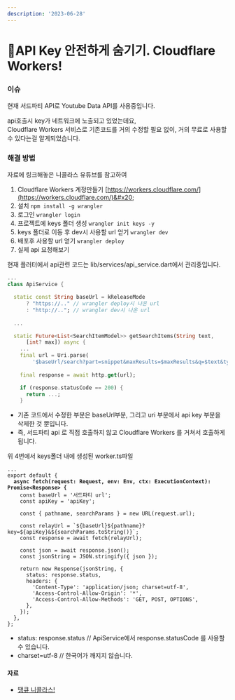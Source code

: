 ```yaml
---
description: '2023-06-28'
---
```


# API Key 안전하게 숨기기. Cloudflare Workers!

### 이슈

현재 서드파티 API로 Youtube Data API를 사용중입니다.&#x20;

api호출시 key가 네트워크에 노출되고 있었는데요,\
Cloudflare Workers 서비스로 기존코드를 거의 수정할 필요 없이, 거의 무료로 사용할 수 있다는걸 알게되었습니다.&#x20;

### 해결 방법&#x20;

자료에 링크해놓은 니콜라스 유튜브를 참고하여&#x20;

1. Cloudflare Workers 계정만들기 [https://workers.cloudflare.com/](https://workers.cloudflare.com/)&#x20;
2. 설치 `npm install -g wrangler`
3. 로그인 `wrangler login`&#x20;
4. 프로젝트에 keys 폴더 생성 `wrangler init keys -y`
5. keys 폴더로 이동 후 dev시 사용할 url 얻기  `wrangler dev`&#x20;
6. 배포후 사용할 url 얻기 `wrangler deploy`
7. 실제 api 요청해보기&#x20;

현재 플러터에서 api관련 코드는 lib/services/api\_service.dart에서 관리중입니다.&#x20;

```dart
...
class ApiService {

  static const String baseUrl = kReleaseMode
      ? "https://.." // wrangler deploy시 나온 url 
      : "http://.."; // wrangler dev시 나온 url 
      
  ...

  static Future<List<SearchItemModel>> getSearchItems(String text,
      [int? max]) async {
    ...
    final url = Uri.parse(
        '$baseUrl/search?part=snippet&maxResults=$maxResults&q=$text&type=video');
 
    final response = await http.get(url);

    if (response.statusCode == 200) {
      return ...;
    }

```

* 기존 코드에서 수정한 부분은 baseUrl부분, 그리고 uri 부분에서 api key 부분을 삭제한 것 뿐입니다.&#x20;
* 즉, 서드파티 api 로 직접 호출하지 않고  Cloudflare Workers 를 거쳐서 호출하게 됩니다.&#x20;



위 4번에서 keys폴더 내에 생성된 worker.ts파일

<pre class="language-typescript"><code class="lang-typescript">...
export default {
<strong>  async fetch(request: Request, env: Env, ctx: ExecutionContext): Promise&#x3C;Response> {
</strong>    const baseUrl = '서드파티 url';
    const apiKey = 'apiKey';

    const { pathname, searchParams } = new URL(request.url);

    const relayUrl = `${baseUrl}${pathname}?key=${apiKey}&#x26;${searchParams.toString()}`;
    const response = await fetch(relayUrl);

    const json = await response.json();
    const jsonString = JSON.stringify({ json });

    return new Response(jsonString, {
      status: response.status, 
      headers: {
        'Content-Type': 'application/json; charset=utf-8',
        'Access-Control-Allow-Origin': '*',
        'Access-Control-Allow-Methods': 'GET, POST, OPTIONS',
      },
    });
  },
};
</code></pre>

* status: response.status // ApiService에서 response.statusCode 를 사용할 수 있습니다.&#x20;
* charset=utf-8 // 한국어가 깨지지 않습니다.&#x20;

#### 자료

* [땡큐 니콜라스! ](https://www.youtube.com/watch?v=wAWOOBUAclc)

